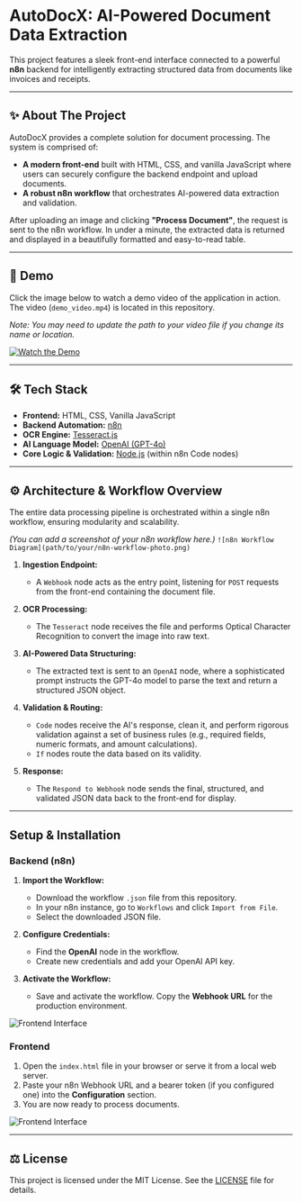 # AutoDocX: AI-Powered Document Data Extraction


This project features a sleek front-end interface connected to a powerful **n8n** backend for intelligently extracting structured data from documents like invoices and receipts.



---

## ✨ About The Project

AutoDocX provides a complete solution for document processing. The system is comprised of:

-   **A modern front-end** built with HTML, CSS, and vanilla JavaScript where users can securely configure the backend endpoint and upload documents.
-   **A robust n8n workflow** that orchestrates AI-powered data extraction and validation.

After uploading an image and clicking **"Process Document"**, the request is sent to the n8n workflow. In under a minute, the extracted data is returned and displayed in a beautifully formatted and easy-to-read table.

---

## 🚀 Demo

Click the image below to watch a demo video of the application in action. The video (`demo_video.mp4`) is located in this repository.

*Note: You may need to update the path to your video file if you change its name or location.*

[![Watch the Demo](https://i.imgur.com/264d05.jpeg)](./demo_video.mp4)

---

## 🛠️ Tech Stack

-   **Frontend:** HTML, CSS, Vanilla JavaScript
-   **Backend Automation:** [n8n](https://n8n.io/)
-   **OCR Engine:** [Tesseract.js](https://tesseract.projectnaptha.com/)
-   **AI Language Model:** [OpenAI (GPT-4o)](https://openai.com/)
-   **Core Logic & Validation:** [Node.js](https://nodejs.org/) (within n8n Code nodes)

---

## ⚙️ Architecture & Workflow Overview

The entire data processing pipeline is orchestrated within a single n8n workflow, ensuring modularity and scalability.

*(You can add a screenshot of your n8n workflow here.)*
`![n8n Workflow Diagram](path/to/your/n8n-workflow-photo.png)`

1.  **Ingestion Endpoint:**
    -   A `Webhook` node acts as the entry point, listening for `POST` requests from the front-end containing the document file.

2.  **OCR Processing:**
    -   The `Tesseract` node receives the file and performs Optical Character Recognition to convert the image into raw text.

3.  **AI-Powered Data Structuring:**
    -   The extracted text is sent to an `OpenAI` node, where a sophisticated prompt instructs the GPT-4o model to parse the text and return a structured JSON object.

4.  **Validation & Routing:**
    -   `Code` nodes receive the AI's response, clean it, and perform rigorous validation against a set of business rules (e.g., required fields, numeric formats, and amount calculations).
    -   `If` nodes route the data based on its validity.

5.  **Response:**
    -   The `Respond to Webhook` node sends the final, structured, and validated JSON data back to the front-end for display.

---

## Setup & Installation

### Backend (n8n)

1.  **Import the Workflow:**
    -   Download the workflow `.json` file from this repository.
    -   In your n8n instance, go to `Workflows` and click `Import from File`.
    -   Select the downloaded JSON file.

2.  **Configure Credentials:**
    -   Find the **OpenAI** node in the workflow.
    -   Create new credentials and add your OpenAI API key.

3.  **Activate the Workflow:**
    -   Save and activate the workflow. Copy the **Webhook URL** for the production environment.

 ![Frontend Interface](https://i.imgur.com/264d05.jpeg)

### Frontend

1.  Open the `index.html` file in your browser or serve it from a local web server.
2.  Paste your n8n Webhook URL and a bearer token (if you configured one) into the **Configuration** section.
3.  You are now ready to process documents.

 ![Frontend Interface](https://i.imgur.com/264d05.jpeg)

---

## ⚖️ License

This project is licensed under the MIT License. See the [LICENSE](LICENSE) file for details.
